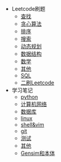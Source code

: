 <!-- GFM-TOC -->
* Leetcode刷题
	* [查找](https://github.com/xieyiyu/Notebook/blob/master/notes/leetcode/查找.md)
	* [贪心算法](https://github.com/xieyiyu/Notebook/blob/master/notes/leetcode/贪心算法.md)
	* [排序](https://github.com/xieyiyu/Notebook/blob/master/notes/leetcode/排序.md)
	* [搜索](https://github.com/xieyiyu/Notebook/blob/master/notes/leetcode/搜索.md)
	* [动态规划](https://github.com/xieyiyu/Notebook/blob/master/notes/leetcode/动态规划.md)
	* [数据结构](https://github.com/xieyiyu/Notebook/blob/master/notes/leetcode/数据结构.md)
	* [数学](https://github.com/xieyiyu/Notebook/blob/master/notes/leetcode/数学.md)
	* [其他](https://github.com/xieyiyu/Notebook/blob/master/notes/leetcode/其他.md)
	* [SQL](https://github.com/xieyiyu/Notebook/blob/master/notes/leetcode/SQL.md)
	* [二刷Leetcode](https://github.com/xieyiyu/Notebook/blob/master/notes/leetcode/二刷Leetcode.md)
* 学习笔记
	* [python](https://github.com/xieyiyu/Notebook/blob/master/notes/学习笔记/python.md)
	* [计算机网络](https://github.com/xieyiyu/Notebook/blob/master/notes/学习笔记/计算机网络.md)
	* [数据库](https://github.com/xieyiyu/Notebook/blob/master/notes/学习笔记/数据库.md)
	* [linux](https://github.com/xieyiyu/Notebook/blob/master/notes/学习笔记/linux.md)
	* [shell&vim](https://github.com/xieyiyu/Notebook/blob/master/notes/学习笔记/shell和vim.md)
	* [git](https://github.com/xieyiyu/Notebook/blob/master/notes/学习笔记/git.md)
	* [测试](https://github.com/xieyiyu/Notebook/blob/master/notes/学习笔记/测试.md)
	* [其他](https://github.com/xieyiyu/Notebook/blob/master/notes/学习笔记/其他.md)
	* [Gensim和本体](https://github.com/xieyiyu/Notebook/blob/master/notes/学习笔记/gensim和本体.md)
<!-- GFM-TOC -->